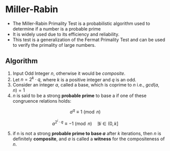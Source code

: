 # Miller-Rabin
- The Miller-Rabin Primality Test is a probabilistic algorithm used to determine if a number is a probable prime
- It is widely used due to its efficiency and reliability.
- This test is a generalization of the Fermat Primality Test and can be used to verify the primality of large numbers.

## Algorithm
1. Input Odd Integer $n$, otherwise it would be *composite*.
2. Let $n = 2^{k} \cdot q$, where $k$ is a positive integer and $q$ is an odd.
3. Consider an integer $a$, called a base, which is coprime to $n$ i.e., $gcd(a, n) = 1$
4. $n$ is said to be a strong **probable prime** to base a if one of these congruence relations holds:

$$
a^{q} \equiv 1 \pmod{n}
$$

$$
a^{2^{i} \cdot q} \equiv -1 \pmod{n} \quad
\exists i \in (0, k]
$$

5. if n is not a strong **probable prime to base $a$** after $k$ iterations, then $n$ is definitely **composite**, and $a$ is called a **witness** for the compositeness of $n$.

